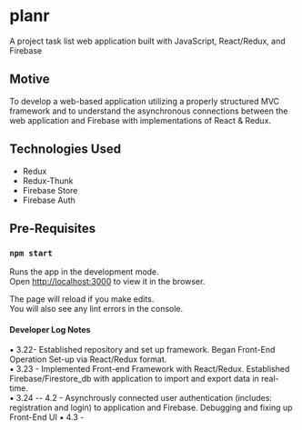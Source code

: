 # planr

A project task list web application built with JavaScript, React/Redux, and Firebase

## Motive

To develop a web-based application utilizing a properly structured MVC framework and to understand the asynchronous connections between the web application and Firebase with implementations of React & Redux. 

## Technologies Used
* Redux
* Redux-Thunk
* Firebase Store
* Firebase Auth

## Pre-Requisites

### `npm start`

Runs the app in the development mode.<br />
Open [http://localhost:3000](http://localhost:3000) to view it in the browser.

The page will reload if you make edits.<br />
You will also see any lint errors in the console.

#### Developer Log Notes

:black_small_square: 3.22- Established repository and set up framework. Began Front-End Operation Set-up via React/Redux format.
<br>
:black_small_square: 3.23 - Implemented Front-end Framework with React/Redux. Established Firebase/Firestore_db with application to import and export data in real-time.
<br>
:black_small_square: 3.24 -- 4.2 - Asynchrously connected user authentication (includes: registration and login) to application and Firebase. Debugging and fixing up Front-End UI
:black_small_square: 4.3 - 
